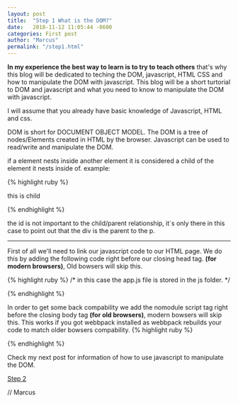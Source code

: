 ```yaml
---
layout: post
title:  "Step 1 What is the DOM?"
date:   2018-11-12 11:05:44 -0600
categories: First post
author: "Marcus"
permalink: "/step1.html"
---
```


**In my experience the best way to learn is to try to teach others**
that's why this blog will be dedicated to teching the DOM, javascript, HTML CSS and how to manipulate the DOM with javascript.
This blog will be a short turtorial to DOM and javascript and what you need to know to manipulate the DOM with javascript.

I will assume that you already have basic knowledge of Javascript, HTML and css.

DOM is short for DOCUMENT OBJECT MODEL. The DOM is a tree of nodes/Elements created in HTML by the browser. Javascript can be used to read/write and manipulate the DOM. 

if a element nests inside another element it is considered a child of the element it nests inside of. example:

{% highlight ruby %}
<div id="parent">  
 <p> this is child  </p>  
 </div> 
{% endhighlight %}

the id is not important to the child/parent relationship, it´s only there in this case to point out that the div is the parent to the p.

___

First of all we'll need to link our javascript code to our HTML page. We do this by adding the following code right before our closing head tag.
**(for modern browsers)**, Old bowsers will skip this.

{% highlight ruby %}
/* in this case the app.js file is stored in the js folder. */
<script type="module" src="js/app.js"></script>
{% endhighlight %}

In order to get some back compability we add  the nomodule script tag right before the closing body tag  **(for old browsers)**, modern bowsers will skip this.
This works if you got webbpack installed as webbpack rebuilds your code to match older bowsers compability.
{% highlight ruby %}
<script nomodule src="build.js"></script>
{% endhighlight %}

Check my next post for information of how to use javascript to manipulate the DOM.

[Step 2](/step2.html)

// Marcus 

<div
class="just-comments"
data-apikey="e3ae52cc-c19b-4c15-b6eb-2156879027b0">
</div>
<script async src="https://just-comments.com/w.js"></script>

